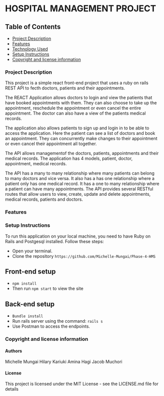 # HOSPITAL MANAGEMENT PROJECT


## Table of Contents
- [Project Description](#project-description)
- [Features](#features)
- [Technology Used](#technology-used)
- [Setup Instructions](#setup-instructions)
- [Copyright and license information](#copyright-and-license-information)

### Project Description
This project is a simple react front-end project that uses a ruby on rails REST API to fecth doctors, patients and their appointments. 

The REACT Application allows doctors to login and view the patients that have booked appointments with them. They can also choose to take up the appointment, reschedule the appointment or even cancel the entire appointment. The doctor can also have a view of the patients medical records.

The application also allows patients to sign up and login in to be able to access the application. Here the patient can see a list of doctors and book an appointment. They can concurrently make changes to their appointment or even cancel their appointment all together.

The API allows managementof the doctors, patients, appointments and their medical records. The application has 4 models, patient, doctor, appointment, medical records. 

The API has a many to many relationship where many patients can belong to many doctors and vice versa.
It also has a has one relationship where a patient only has one medical record. 
It has a one to many relationship where a patient can have many appointments.
The API provides several RESTful routes that allow users to view, create, update and delete appointments, medical records, patients and doctors.

### Features 

### Setup Instructions
To run this application on your local machine, you need to have Ruby on Rails and Postgesql installed. Follow these steps:

- Open your terminal.
- Clone the repository `https://github.com/Michelle-Mungai/Phase-4-HMS`
## Front-end setup
- `npm install`
- Then run `npm start` to view the site
## Back-end setup
- `Bundle install`
- Run rails server using the command: `rails s`
- Use Postman to access the endpoints.

### Copyright and license information

#### Authors

 Michelle Mungai
 Hilary Kariuki
 Amina Hagi
 Jacob Muchori

#### License

This project is licensed under the MIT License - see the LICENSE.md file for details
